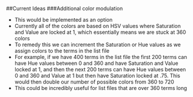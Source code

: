 ##Current Ideas
###Additional color modulation
* This would be implemented as an option
* Currently all of the colors are based on HSV values where Saturation and Value are locked at 1, which essentially means we are stuck at 360 colors
* To remedy this we can increment the Saturation or Hue values as we assign colors to the terms in the list file
* For example, if we have 400 terms in the list file the first 200 terms can have Hue values between 0 and 360 and have Saturation and Value locked at 1, and then the next 200 terms can have Hue values between 0 and 360 and Value at 1 but then have Saturation locked at .75. This would then double our number of possible colors from 360 to 720
* This could be incredibly useful for list files that are over 360 terms long
